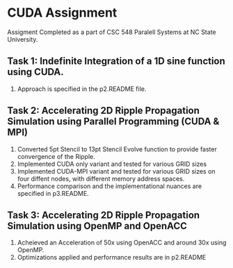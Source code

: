 # CUDA Assignment 
Assigment Completed as a part of CSC 548 Paralell Systems at NC State University.


## Task 1: Indefinite Integration of a 1D sine function using CUDA.
1) Approach is specified in the p2.README file.

## Task 2: Accelerating 2D Ripple Propagation Simulation using Parallel Programming (CUDA & MPI)
1) Converted 5pt Stencil to 13pt Stencil Evolve function to provide faster convergence of the Ripple.
2) Implemented CUDA only variant and tested for various GRID sizes
3) Implemented CUDA-MPI variant and tested for various GRID sizes on four diffent nodes, with different memory address spaces.
4) Performance comparison and the implementational nuances are specified in p3.README.
 
## Task 3: Accelerating 2D Ripple Propagation Simulation using OpenMP and OpenACC
1) Acheieved an Acceleration of 50x using OpenACC and around 30x using OpenMP.
2) Optimizations applied and performance results are in p2.README
